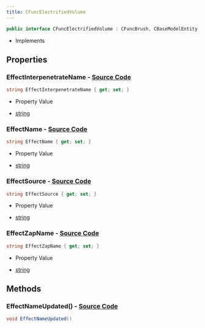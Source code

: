 ```yaml
---
title: CFuncElectrifiedVolume
---
```


```csharp
public interface CFuncElectrifiedVolume : CFuncBrush, CBaseModelEntity, CBaseEntity, CEntityInstance, ISchemaClass<CEntityInstance>, ISchemaClass<CBaseEntity>, ISchemaClass<CBaseModelEntity>, ISchemaClass<CFuncBrush>, ISchemaClass<CFuncElectrifiedVolume>, ISchemaField, ISchemaClass, INativeHandle
```

- Implements

## Properties

### **EffectInterpenetrateName** - [Source Code](https://github.com/swiftly-solution/swiftlys2/blob/main/managed/src/SwiftlyS2.Generated/Schemas/Interfaces/CFuncElectrifiedVolume.cs#L18)

```csharp
string EffectInterpenetrateName { get; set; }
```

- Property Value

- [string](https://learn.microsoft.com/dotnet/api/system.string)

### **EffectName** - [Source Code](https://github.com/swiftly-solution/swiftlys2/blob/main/managed/src/SwiftlyS2.Generated/Schemas/Interfaces/CFuncElectrifiedVolume.cs#L16)

```csharp
string EffectName { get; set; }
```

- Property Value

- [string](https://learn.microsoft.com/dotnet/api/system.string)

### **EffectSource** - [Source Code](https://github.com/swiftly-solution/swiftlys2/blob/main/managed/src/SwiftlyS2.Generated/Schemas/Interfaces/CFuncElectrifiedVolume.cs#L22)

```csharp
string EffectSource { get; set; }
```

- Property Value

- [string](https://learn.microsoft.com/dotnet/api/system.string)

### **EffectZapName** - [Source Code](https://github.com/swiftly-solution/swiftlys2/blob/main/managed/src/SwiftlyS2.Generated/Schemas/Interfaces/CFuncElectrifiedVolume.cs#L20)

```csharp
string EffectZapName { get; set; }
```

- Property Value

- [string](https://learn.microsoft.com/dotnet/api/system.string)

## Methods

### **EffectNameUpdated()** - [Source Code](https://github.com/swiftly-solution/swiftlys2/blob/main/managed/src/SwiftlyS2.Generated/Schemas/Interfaces/CFuncElectrifiedVolume.cs#L24)

```csharp
void EffectNameUpdated()
```


